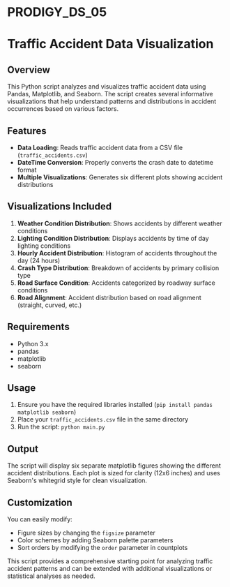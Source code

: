 # PRODIGY_DS_05
# Traffic Accident Data Visualization

## Overview
This Python script analyzes and visualizes traffic accident data using Pandas, Matplotlib, and Seaborn. The script creates several informative visualizations that help understand patterns and distributions in accident occurrences based on various factors.

## Features
- **Data Loading**: Reads traffic accident data from a CSV file (`traffic_accidents.csv`)
- **DateTime Conversion**: Properly converts the crash date to datetime format
- **Multiple Visualizations**: Generates six different plots showing accident distributions

## Visualizations Included
1. **Weather Condition Distribution**: Shows accidents by different weather conditions
2. **Lighting Condition Distribution**: Displays accidents by time of day lighting conditions
3. **Hourly Accident Distribution**: Histogram of accidents throughout the day (24 hours)
4. **Crash Type Distribution**: Breakdown of accidents by primary collision type
5. **Road Surface Condition**: Accidents categorized by roadway surface conditions
6. **Road Alignment**: Accident distribution based on road alignment (straight, curved, etc.)

## Requirements
- Python 3.x
- pandas
- matplotlib
- seaborn

## Usage
1. Ensure you have the required libraries installed (`pip install pandas matplotlib seaborn`)
2. Place your `traffic_accidents.csv` file in the same directory
3. Run the script: `python main.py`

## Output
The script will display six separate matplotlib figures showing the different accident distributions. Each plot is sized for clarity (12x6 inches) and uses Seaborn's whitegrid style for clean visualization.

## Customization
You can easily modify:
- Figure sizes by changing the `figsize` parameter
- Color schemes by adding Seaborn palette parameters
- Sort orders by modifying the `order` parameter in countplots

This script provides a comprehensive starting point for analyzing traffic accident patterns and can be extended with additional visualizations or statistical analyses as needed.
